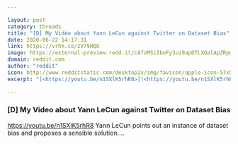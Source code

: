 ```yaml
---

layout: post
category: threads
title: "[D] My Video about Yann LeCun against Twitter on Dataset Bias"
date: 2020-06-22 14:17:31
link: https://vrhk.co/2V79HQO
image: https://external-preview.redd.it/cAfoMSiIboFy3ui9apDTLXQalApZRpgMxoGnHEIX3IY.jpg?width=480&height=251.308900524&auto=webp&crop=480:251.308900524,smart&s=067ee2663b31fb9eafeeef82f45e195aa34f8bae
domain: reddit.com
author: "reddit"
icon: http://www.redditstatic.com/desktop2x/img/favicon/apple-icon-57x57.png
excerpt: "[<https://youtu.be/n1SXlK5rhR8>](<https://youtu.be/n1SXlK5rhR8>) Yann LeCun points out an instance of dataset bias and proposes a sensible solution...."

---
```


### [D] My Video about Yann LeCun against Twitter on Dataset Bias

[<https://youtu.be/n1SXlK5rhR8>](<https://youtu.be/n1SXlK5rhR8>) Yann LeCun points out an instance of dataset bias and proposes a sensible solution....